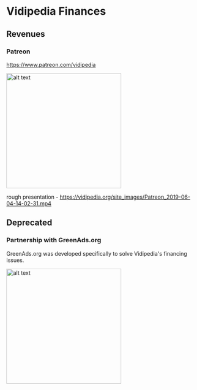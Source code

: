 # Vidipedia Finances  

## Revenues  

### Patreon  

https://www.patreon.com/vidipedia  

<img src="https://vidipedia.org/site_images/Vidipedia_patreon.png" alt="alt text" width="300"> 

rough presentation - https://vidipedia.org/site_images/Patreon_2019-06-04-14-02-31.mp4  



## Deprecated

### Partnership with GreenAds.org  

GreenAds.org was developed specifically to solve Vidipedia's financing issues.  

<img src="https://vidipedia.org/site_images/GreenAds3.png" alt="alt text" width="300"> 
